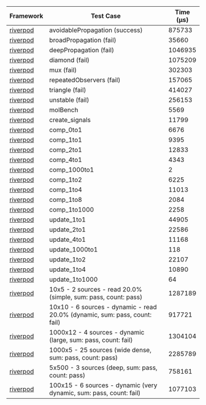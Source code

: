 | Framework | Test Case | Time (μs) |
| --- | --- | --- |
| [riverpod](https://github.com/rrousselGit/riverpod) | avoidablePropagation (success) | 875733 |
| [riverpod](https://github.com/rrousselGit/riverpod) | broadPropagation (fail) | 35660 |
| [riverpod](https://github.com/rrousselGit/riverpod) | deepPropagation (fail) | 1046935 |
| [riverpod](https://github.com/rrousselGit/riverpod) | diamond (fail) | 1075209 |
| [riverpod](https://github.com/rrousselGit/riverpod) | mux (fail) | 302303 |
| [riverpod](https://github.com/rrousselGit/riverpod) | repeatedObservers (fail) | 157065 |
| [riverpod](https://github.com/rrousselGit/riverpod) | triangle (fail) | 414027 |
| [riverpod](https://github.com/rrousselGit/riverpod) | unstable (fail) | 256153 |
| [riverpod](https://github.com/rrousselGit/riverpod) | molBench | 5569 |
| [riverpod](https://github.com/rrousselGit/riverpod) | create_signals | 11799 |
| [riverpod](https://github.com/rrousselGit/riverpod) | comp_0to1 | 6676 |
| [riverpod](https://github.com/rrousselGit/riverpod) | comp_1to1 | 9395 |
| [riverpod](https://github.com/rrousselGit/riverpod) | comp_2to1 | 12833 |
| [riverpod](https://github.com/rrousselGit/riverpod) | comp_4to1 | 4343 |
| [riverpod](https://github.com/rrousselGit/riverpod) | comp_1000to1 | 2 |
| [riverpod](https://github.com/rrousselGit/riverpod) | comp_1to2 | 6225 |
| [riverpod](https://github.com/rrousselGit/riverpod) | comp_1to4 | 11013 |
| [riverpod](https://github.com/rrousselGit/riverpod) | comp_1to8 | 2084 |
| [riverpod](https://github.com/rrousselGit/riverpod) | comp_1to1000 | 2258 |
| [riverpod](https://github.com/rrousselGit/riverpod) | update_1to1 | 44905 |
| [riverpod](https://github.com/rrousselGit/riverpod) | update_2to1 | 22586 |
| [riverpod](https://github.com/rrousselGit/riverpod) | update_4to1 | 11168 |
| [riverpod](https://github.com/rrousselGit/riverpod) | update_1000to1 | 118 |
| [riverpod](https://github.com/rrousselGit/riverpod) | update_1to2 | 22107 |
| [riverpod](https://github.com/rrousselGit/riverpod) | update_1to4 | 10890 |
| [riverpod](https://github.com/rrousselGit/riverpod) | update_1to1000 | 64 |
| [riverpod](https://github.com/rrousselGit/riverpod) | 10x5 - 2 sources - read 20.0% (simple, sum: pass, count: pass) | 1287189 |
| [riverpod](https://github.com/rrousselGit/riverpod) | 10x10 - 6 sources - dynamic - read 20.0% (dynamic, sum: pass, count: fail) | 917721 |
| [riverpod](https://github.com/rrousselGit/riverpod) | 1000x12 - 4 sources - dynamic (large, sum: pass, count: fail) | 1304104 |
| [riverpod](https://github.com/rrousselGit/riverpod) | 1000x5 - 25 sources (wide dense, sum: pass, count: pass) | 2285789 |
| [riverpod](https://github.com/rrousselGit/riverpod) | 5x500 - 3 sources (deep, sum: pass, count: pass) | 758161 |
| [riverpod](https://github.com/rrousselGit/riverpod) | 100x15 - 6 sources - dynamic (very dynamic, sum: pass, count: fail) | 1077103 |
